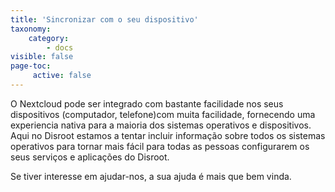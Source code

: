 ```yaml
---
title: 'Sincronizar com o seu dispositivo'
taxonomy:
    category:
        - docs
visible: false
page-toc:
     active: false
---
```


O Nextcloud pode ser integrado com bastante facilidade nos seus dispositivos (computador, telefone)com muita facilidade, fornecendo uma experiencia nativa para a maioria dos sistemas operativos e dispositivos.
Aqui no Disroot estamos a tentar incluir informação sobre todos os sistemas operativos para tornar mais fácil para todas as pessoas configurarem os seus serviços e aplicações do Disroot.

Se tiver interesse em ajudar-nos, a sua ajuda é mais que bem vinda.
